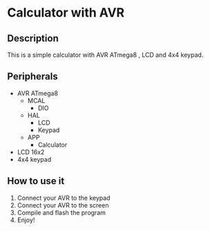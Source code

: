 # Calculator with AVR

## Description
This is a simple calculator with AVR ATmega8 , LCD and 4x4 keypad.

## Peripherals
- AVR ATmega8
    - MCAL
        - DIO
    - HAL
        - LCD
        - Keypad
    - APP
        - Calculator    
- LCD 16x2
- 4x4 keypad


## How to use it
1. Connect your AVR to the keypad
2. Connect your AVR to the screen
3. Compile and flash the program
4. Enjoy!
